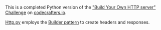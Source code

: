 This is a completed Python version of the
["Build Your Own HTTP server" Challenge](https://app.codecrafters.io/courses/http-server/overview)
on [codecrafters.io](https://codecrafters.io).

[Http.py](./app/Http.py) employs the [Builder pattern](https://refactoring.guru/design-patterns/builder) to create
headers and responses.